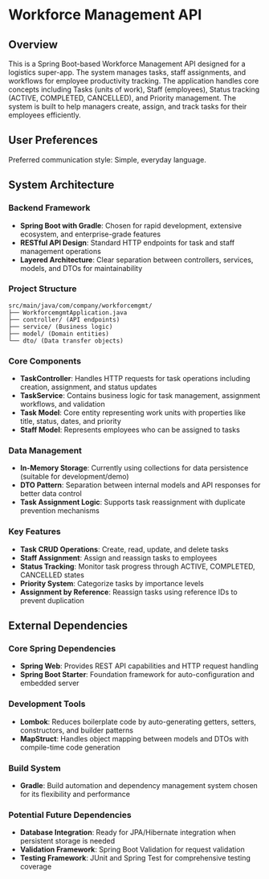 # Workforce Management API

## Overview

This is a Spring Boot-based Workforce Management API designed for a logistics super-app. The system manages tasks, staff assignments, and workflows for employee productivity tracking. The application handles core concepts including Tasks (units of work), Staff (employees), Status tracking (ACTIVE, COMPLETED, CANCELLED), and Priority management. The system is built to help managers create, assign, and track tasks for their employees efficiently.

## User Preferences

Preferred communication style: Simple, everyday language.

## System Architecture

### Backend Framework
- **Spring Boot with Gradle**: Chosen for rapid development, extensive ecosystem, and enterprise-grade features
- **RESTful API Design**: Standard HTTP endpoints for task and staff management operations
- **Layered Architecture**: Clear separation between controllers, services, models, and DTOs for maintainability

### Project Structure
```
src/main/java/com/company/workforcemgmt/
├── WorkforcemgmtApplication.java
├── controller/ (API endpoints)
├── service/ (Business logic)
├── model/ (Domain entities)
└── dto/ (Data transfer objects)
```

### Core Components
- **TaskController**: Handles HTTP requests for task operations including creation, assignment, and status updates
- **TaskService**: Contains business logic for task management, assignment workflows, and validation
- **Task Model**: Core entity representing work units with properties like title, status, dates, and priority
- **Staff Model**: Represents employees who can be assigned to tasks

### Data Management
- **In-Memory Storage**: Currently using collections for data persistence (suitable for development/demo)
- **DTO Pattern**: Separation between internal models and API responses for better data control
- **Task Assignment Logic**: Supports task reassignment with duplicate prevention mechanisms

### Key Features
- **Task CRUD Operations**: Create, read, update, and delete tasks
- **Staff Assignment**: Assign and reassign tasks to employees
- **Status Tracking**: Monitor task progress through ACTIVE, COMPLETED, CANCELLED states
- **Priority System**: Categorize tasks by importance levels
- **Assignment by Reference**: Reassign tasks using reference IDs to prevent duplication

## External Dependencies

### Core Spring Dependencies
- **Spring Web**: Provides REST API capabilities and HTTP request handling
- **Spring Boot Starter**: Foundation framework for auto-configuration and embedded server

### Development Tools
- **Lombok**: Reduces boilerplate code by auto-generating getters, setters, constructors, and builder patterns
- **MapStruct**: Handles object mapping between models and DTOs with compile-time code generation

### Build System
- **Gradle**: Build automation and dependency management system chosen for its flexibility and performance

### Potential Future Dependencies
- **Database Integration**: Ready for JPA/Hibernate integration when persistent storage is needed
- **Validation Framework**: Spring Boot Validation for request validation
- **Testing Framework**: JUnit and Spring Test for comprehensive testing coverage